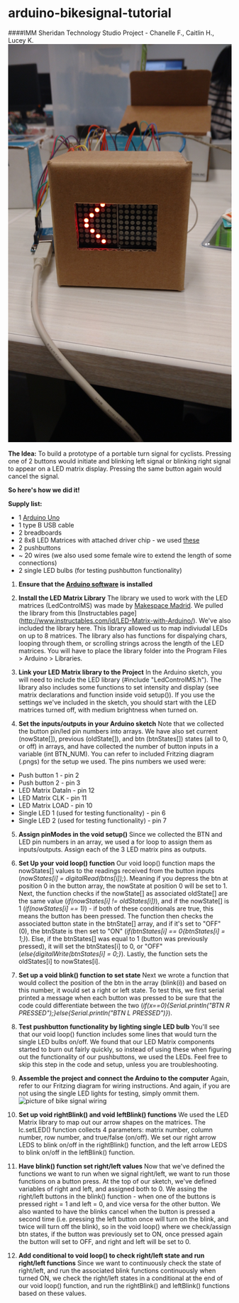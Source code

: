 # arduino-bikesignal-tutorial
####IMM Sheridan Technology Studio Project - Chanelle F., Caitlin H., Lucey K.
![bike signal with blink](https://github.com/caitlinhaaf/arduino-bikesignal-tutorial/blob/master/Media/IMG_20151203_161531171.jpg)

__The Idea:__
To build a prototype of a portable turn signal for cyclists. Pressing one of 2 buttons would initiate and blinking left signal or blinking right signal to appear on a LED matrix display. Pressing the same button again would cancel the signal.  

__So here's how we did it!__

__Supply list:__
* 1 [Arduino Uno](https://www.arduino.cc/en/Main/ArduinoBoardUno)
* 1 type B USB cable
* 2 breadboards
* 2 8x8 LED Matrices with attached driver chip - we used [these](https://www.creatroninc.com/product/8x8-led-matrix-board/)
* 2 pushbuttons
* ~ 20 wires (we also used some female wire to extend the length of some connections)
* 2 single LED bulbs (for testing pushbutton functionality)

1. __Ensure that the [Arduino software](https://www.arduino.cc/en/Main/Software) is installed__

2. __Install the LED Matrix Library__ The library we used to work with the LED matrices (LedControlMS) was made by [Makespace Madrid](http://makespacemadrid.org/). We pulled the library from this [Instructables page] (http://www.instructables.com/id/LED-Matrix-with-Arduino/). We've also included the library here. This library allowed us to map indiviudal LEDs on up to 8 matrices. The library also has functions for dispalying chars, looping through them, or scrolling strings across the length of the LED matrices. You will have to place the library folder into the Program Files > Arduino > Libraries.

3. __Link your LED Matrix library to the Project__ In the Arduino sketch, you will need to include the LED library (#include "LedControlMS.h"). The library also includes some functions to set intensity and display (see matrix declarations and function inside void setup()). If you use the settings we've included in the sketch, you should start with the LED matrices turned off, with medium brightness when turned on.

4. __Set the inputs/outputs in your Arduino sketch__ Note that we collected the button pin/led pin numbers into arrays. We have also set current (nowState[]), previous (oldState[]), and btn (btnStates[]) states (all to 0, or off) in arrays, and have collected the number of button inputs in a variable (int BTN_NUM). You can refer to included Fritzing diagram (.pngs) for the setup we used. The pins numbers we used were:
 * Push button 1 - pin 2
 * Push button 2 - pin 3 
 * LED Matrix DataIn - pin 12
 * LED Matrix CLK - pin 11
 * LED Matrix LOAD - pin 10
 * Single LED 1 (used for testing functionality) - pin 6
 * Single LED 2 (used for testing functionality) - pin 7

5. __Assign pinModes in the void setup()__ Since we collected the BTN and LED pin numbers in an array, we used a for loop to assign them as inputs/outputs. Assign each of the 3 LED matrix pins as outputs. 

6. __Set Up your void loop() function__ Our void loop() function maps the nowStates[] values to the readings received from the button inputs (_nowStates[i] = digitalRead(btns[i]);_). Meaning if you depress the btn at position 0 in the button array, the nowState at position 0 will be set to 1. Next, the function checks if the nowState[] as associated oldState[] are the same value (_if(nowStates[i] != oldStates[i])_), and if the nowState[] is 1 (_if(nowStates[i] == 1)_)  - if both of these conditionals are true, this means the button has been pressed. The function then checks the associated button state in the btnState[] array, and if it's set to "OFF" (0), the btnState is then set to "ON" (_if(btnStates[i] == 0{btnStates[i] = 1;}_). Else, if the btnStates[] was equal to 1 (button was previously pressed), it will set the btnStates[i] to 0, or "OFF" (_else{digitalWrite(btnStates[i] = 0;}_). Lastly, the function sets the oldStates[i] to nowStates[i].

7. __Set up a void blink() function to set state__ Next we wrote a function that would collect the position of the btn in the array (blink(i)) and based on this number, it would set a right or left state. To test this, we first serial printed a message when each button was pressed to be sure that the code could differentiate between the two (_if(x==0){Serial.println("BTN R PRESSED");}else{Serial.println("BTN L PRESSED")}_).

8. __Test pushbutton functionality by lighting single LED bulb__ You'll see that our void loop() function includes some lines that would turn the single LED bulbs on/off. We found that our LED Matrix components started to burn out fairly quickly, so instead of using these when figuring out the functionality of our pushbuttons, we used the LEDs. Feel free to skip this step in the code and setup, unless you are troubleshooting.

9. __Assemble the project and connect the Arduino to the computer__ Again, refer to our Fritzing diagram for wiring instructions. And again, if you are not using the single LED lights for testing, simply ommit them.
![picture of bike signal wiring](https://github.com/caitlinhaaf/arduino-bikesignal-tutorial/blob/master/Media/IMG_20151203_104801142_HDR%20(1).jpg)

10. __Set up void rightBlink() and void leftBlink() functions__ We used the LED Matrix library to map out our arrow shapes on the matrices. The lc.setLED() function collects 4 parameters: matrix number, column number, row number, and true/false (on/off). We set our right arrow LEDS to blink on/off in the rightBlink() function, and the left arrow LEDS to blink on/off in the leftBlink() function. 

11. __Have blink() function set right/left values__ Now that we've defined the functions we want to run when we signal right/left, we want to run those functions on a button press. At the top of our sketch, we've defined variables of right and left, and assigned both to 0. We assing the right/left buttons in the blink() function - when one of the buttons is pressed right = 1 and left = 0, and vice versa for the other button. We also wanted to have the blinks cancel when the button is pressed a second time (i.e. pressing the left button once will turn on the blink, and twice will turn off the blink), so in the void loop() where we check/assign btn states, if the button was previously set to ON, once pressed again the button will set to OFF, and right and left will be set to 0.

12. __Add conditional to void loop() to check right/left state and run right/left functions__ Since we want to continuously check the state of right/left, and run the associated blink functions continuously when turned ON, we check the right/left states in a conditional at the end of our void loop() function, and run the rightBlink() and leftBlink() functions based on these values.



